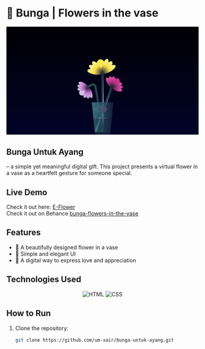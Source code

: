 # 🧬 Bunga | Flowers in the vase
<div align="center">
  <img src="https://github.com/um-xair/bunga-untuk-ayang/blob/main/bunga.jpg" />
</div> 

## Bunga Untuk Ayang  
– a simple yet meaningful digital gift. This project presents a virtual flower in a vase as a heartfelt gesture for someone special.  

## Live Demo  
Check it out here: [E-Flower](https://e-flower.netlify.app/)  
Check it out on Behance [bunga-flowers-in-the-vase](https://www.behance.net/gallery/218333587/Bunga-Flowers-in-the-vase)

## Features  
- 🌷 A beautifully designed flower in a vase  
- 🎨 Simple and elegant UI  
- 💝 A digital way to express love and appreciation  

## Technologies Used  

<p align="center">
  <img src="https://cdn.jsdelivr.net/gh/devicons/devicon/icons/html5/html5-original.svg" alt="HTML" width="80"/>
  <img src="https://cdn.jsdelivr.net/gh/devicons/devicon/icons/css3/css3-original.svg" alt="CSS" width="80"/>
</p>

## How to Run  
1. Clone the repository:  
   ```bash
   git clone https://github.com/um-xair/bunga-untuk-ayang.git
